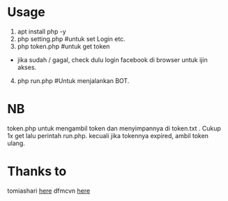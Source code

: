 # Usage
1. apt install php -y
2. php setting.php       #untuk set Login etc.
3. php token.php         #untuk get token
* jika sudah / gagal, check dulu login facebook di browser untuk ijin akses.
4. php run.php              #Untuk menjalankan BOT.

# NB
token.php untuk mengambil token dan menyimpannya di token.txt . Cukup 1x get lalu perintah run.php. kecuali jika tokennya expired, ambil token ulang.

# Thanks to
tomiashari [here](https://github.com/Avenge-hacker/fb-autoreaction)
dfmcvn [here](https://github.com/Avenge-hacker/getFBtoken)